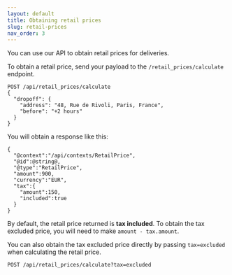 ```yaml
---
layout: default
title: Obtaining retail prices
slug: retail-prices
nav_order: 3
---
```


You can use our API to obtain retail prices for deliveries.

To obtain a retail price, send your payload to the `/retail_prices/calculate` endpoint.

```
POST /api/retail_prices/calculate
{
  "dropoff": {
    "address": "48, Rue de Rivoli, Paris, France",
    "before": "+2 hours"
  }
}
```

You will obtain a response like this:

```
{
  "@context":"/api/contexts/RetailPrice",
  "@id":@string@,
  "@type":"RetailPrice",
  "amount":900,
  "currency":"EUR",
  "tax":{
    "amount":150,
    "included":true
  }
}
```

By default, the retail price returned is **tax included**.
To obtain the tax excluded price, you will need to make `amount - tax.amount`.

You can also obtain the tax excluded price directly by passing `tax=excluded` when calculating the retail price.

```
POST /api/retail_prices/calculate?tax=excluded
```
